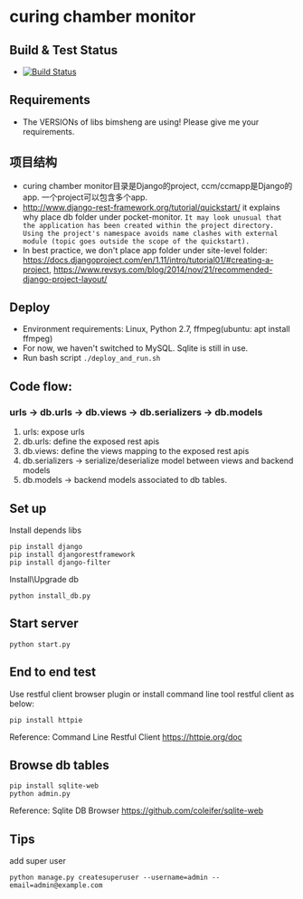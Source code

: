 # curing chamber monitor

## Build & Test Status
* [![Build Status](https://travis-ci.org/littlepiggroup/curing-chamber-monitor.svg?branch=integration)](https://travis-ci.org/littlepiggroup/curing-chamber-monitor)

## Requirements
* The VERSIONs of libs bimsheng are using! Please give me your requirements.

## 项目结构
* curing chamber monitor目录是Django的project, ccm/ccmapp是Django的app. 一个project可以包含多个app.
* http://www.django-rest-framework.org/tutorial/quickstart/ it explains why place db folder under pocket-monitor.
`It may look unusual that the application has been created within the project directory. Using the project's namespace avoids name clashes with external module (topic goes outside the scope of the quickstart).`
* In best practice, we don't place app folder under site-level folder: https://docs.djangoproject.com/en/1.11/intro/tutorial01/#creating-a-project,
https://www.revsys.com/blog/2014/nov/21/recommended-django-project-layout/

## Deploy
* Environment requirements: Linux, Python 2.7, ffmpeg(ubuntu: apt install ffmpeg)
* For now, we haven't switched to MySQL. Sqlite is still in use.
* Run bash script  `./deploy_and_run.sh`

## Code flow:
### urls -> db.urls -> db.views -> db.serializers -> db.models
1. urls: expose urls
2. db.urls: define the exposed rest apis
3. db.views: define the views mapping to the exposed rest apis
4. db.serializers -> serialize/deserialize model between views and backend models
5. db.models -> backend models associated to db tables.

## Set up
Install depends libs
```shell
pip install django
pip install djangorestframework
pip install django-filter
```

Install\Upgrade db

```shell
python install_db.py
```

## Start server

```shell
python start.py
```

## End to end test
Use restful client browser plugin or install command line tool restful client as below:
```shell
pip install httpie
```
Reference: Command Line Restful Client <https://httpie.org/doc>

## Browse db tables

```shell
pip install sqlite-web
python admin.py
```
Reference: Sqlite DB Browser <https://github.com/coleifer/sqlite-web>

## Tips
add super user
```shell
python manage.py createsuperuser --username=admin --email=admin@example.com
```
